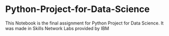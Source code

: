 # Python-Project-for-Data-Science
This Notebook is the final assignment for Python Project for Data Science. It was made in Skills Network Labs provided by IBM 
